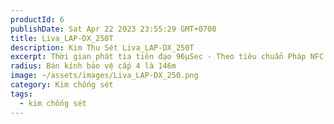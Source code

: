 ```yaml
---
productId: 6
publishDate: Sat Apr 22 2023 23:55:29 GMT+0700
title: Liva_LAP-DX_250T
description: Kim Thu Sét Liva_LAP-DX_250T
excerpt: Thời gian phát tia tiên đạo 96µSec - Theo tiêu chuẩn Pháp NFC 17-102
radius: Bán kính bảo vệ cấp 4 là 146m
image: ~/assets/images/Liva_LAP-DX_250.png
category: Kim chống sét
tags:
  - kim chống sét
---
```

